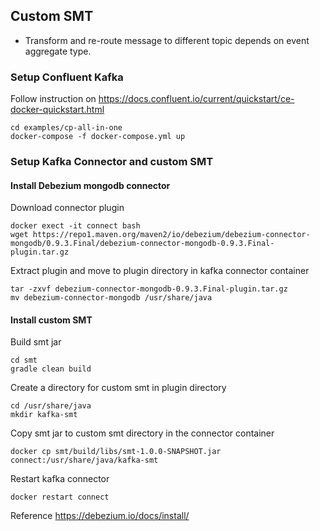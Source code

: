 ## Custom SMT
* Transform and re-route message to different topic depends on event aggregate type.

### Setup Confluent Kafka

Follow instruction on 
https://docs.confluent.io/current/quickstart/ce-docker-quickstart.html

```
cd examples/cp-all-in-one
docker-compose -f docker-compose.yml up
```

### Setup Kafka Connector and custom SMT

#### Install Debezium mongodb connector

Download connector plugin
```
docker exect -it connect bash
wget https://repo1.maven.org/maven2/io/debezium/debezium-connector-mongodb/0.9.3.Final/debezium-connector-mongodb-0.9.3.Final-plugin.tar.gz
```

Extract plugin and move to plugin directory in kafka connector container
```
tar -zxvf debezium-connector-mongodb-0.9.3.Final-plugin.tar.gz
mv debezium-connector-mongodb /usr/share/java
```

#### Install custom SMT

Build smt jar
```
cd smt
gradle clean build
```

Create a directory for custom smt in plugin directory
```
cd /usr/share/java
mkdir kafka-smt
```

Copy smt jar to custom smt directory in the connector container
```
docker cp smt/build/libs/smt-1.0.0-SNAPSHOT.jar connect:/usr/share/java/kafka-smt
```

Restart kafka connector
```
docker restart connect
```

Reference
https://debezium.io/docs/install/